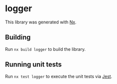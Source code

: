 # logger

This library was generated with [Nx](https://nx.dev).

## Building

Run `nx build logger` to build the library.

## Running unit tests

Run `nx test logger` to execute the unit tests via
[Jest](https://jestjs.io).
